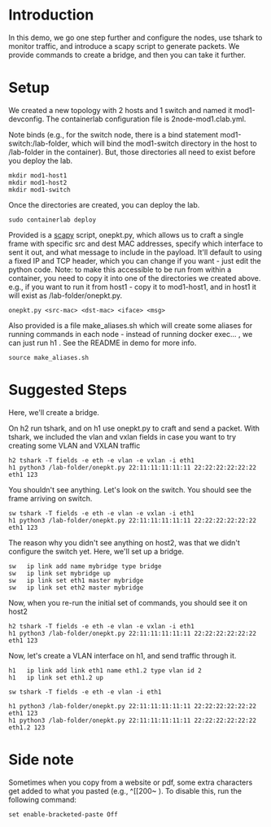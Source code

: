 # Introduction

In this demo, we go one step further and configure the nodes, use tshark to monitor traffic, and introduce a scapy script to generate packets.  We provide commands to create a bridge, and then you can take it further.


# Setup

We created a new topology with 2 hosts and 1 switch and named it mod1-devconfig.  The containerlab configuration file is 2node-mod1.clab.yml.

Note binds  (e.g., for the switch node, there is a bind statement mod1-switch:/lab-folder, which will bind the mod1-switch directory in the host to /lab-folder in the container).  But, those directories all need to exist before you deploy the lab.

```
mkdir mod1-host1
mkdir mod1-host2
mkdir mod1-switch
```

Once the directories are created, you can deploy the lab.

```
sudo containerlab deploy
```

Provided is a [scapy](https://scapy.net/) script, onepkt.py, which allows us to craft a single frame with specific src and dest MAC addresses, specify which interface to sent it out, and what message to include in the payload.  It'll default to using a fixed IP and TCP header, which you can change if you want - just edit the python code.  Note: to make this accessible to be run from within a container, you need to copy it into one of the directories we created above.  e.g., if you want to run it from host1 - copy it to mod1-host1, and in host1 it will exist as /lab-folder/onepkt.py.  

```
onepkt.py <src-mac> <dst-mac> <iface> <msg>
```

Also provided is a file make_aliases.sh which will create some aliases for running commands in each node - instead of running docker exec... <command>, we can just run h1 <command>.  See the README in demo for more info.

```
source make_aliases.sh
```

# Suggested Steps

Here, we'll create a bridge.


On h2 run tshark, and on h1 use onepkt.py to craft and send a packet.  With tshark, we included the vlan and vxlan fields in case you want to try creating some VLAN and VXLAN traffic

```
h2 tshark -T fields -e eth -e vlan -e vxlan -i eth1
h1 python3 /lab-folder/onepkt.py 22:11:11:11:11:11 22:22:22:22:22:22 eth1 123
```

You shouldn't see anything.  Let's look on the switch.  You should see the frame arriving on switch.

```
sw tshark -T fields -e eth -e vlan -e vxlan -i eth1
h1 python3 /lab-folder/onepkt.py 22:11:11:11:11:11 22:22:22:22:22:22 eth1 123
```

The reason why you didn't see anything on host2, was that we didn't configure the switch yet.  Here, we'll set up a bridge.

```
sw   ip link add name mybridge type bridge
sw   ip link set mybridge up
sw   ip link set eth1 master mybridge
sw   ip link set eth2 master mybridge
```

Now, when you re-run the initial set of commands, you should see it on host2

```
h2 tshark -T fields -e eth -e vlan -e vxlan -i eth1
h1 python3 /lab-folder/onepkt.py 22:11:11:11:11:11 22:22:22:22:22:22 eth1 123
```

Now, let's create a VLAN interface on h1, and send traffic through it.

```
h1   ip link add link eth1 name eth1.2 type vlan id 2
h1   ip link set eth1.2 up

sw tshark -T fields -e eth -e vlan -i eth1

h1 python3 /lab-folder/onepkt.py 22:11:11:11:11:11 22:22:22:22:22:22 eth1 123
h1 python3 /lab-folder/onepkt.py 22:11:11:11:11:11 22:22:22:22:22:22 eth1.2 123
```

# Side note

Sometimes when you copy from a website or pdf, some extra characters get added to what you pasted (e.g., ^[[200~ ).  To disable this, run the following command:


```
set enable-bracketed-paste Off
```



